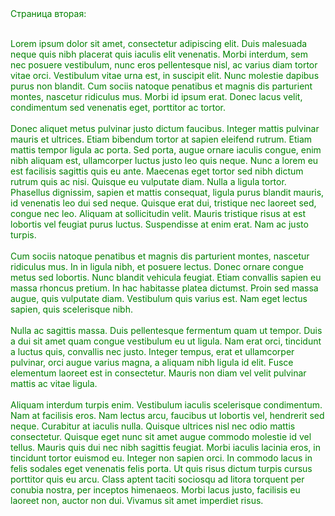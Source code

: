 <div style="color:green">
Страница вторая: <br /> <br /> 

Lorem ipsum dolor sit amet, consectetur adipiscing elit. Duis malesuada neque quis nibh placerat quis iaculis elit venenatis. Morbi interdum, sem nec posuere vestibulum, nunc eros pellentesque nisl, ac varius diam tortor vitae orci. Vestibulum vitae urna est, in suscipit elit. Nunc molestie dapibus purus non blandit. Cum sociis natoque penatibus et magnis dis parturient montes, nascetur ridiculus mus. Morbi id ipsum erat. Donec lacus velit, condimentum sed venenatis eget, porttitor ac tortor.
<br /> <br /> 
Donec aliquet metus pulvinar justo dictum faucibus. Integer mattis pulvinar mauris et ultrices. Etiam bibendum tortor at sapien eleifend rutrum. Etiam mattis tempor ligula ac porta. Sed porta, augue ornare iaculis congue, enim nibh aliquam est, ullamcorper luctus justo leo quis neque. Nunc a lorem eu est facilisis sagittis quis eu ante. Maecenas eget tortor sed nibh dictum rutrum quis ac nisi. Quisque eu vulputate diam. Nulla a ligula tortor. Phasellus dignissim, sapien et mattis consequat, ligula purus blandit mauris, id venenatis leo dui sed neque. Quisque erat dui, tristique nec laoreet sed, congue nec leo. Aliquam at sollicitudin velit. Mauris tristique risus at est lobortis vel feugiat purus luctus. Suspendisse at enim erat. Nam ac justo turpis.
<br /> <br /> 
Cum sociis natoque penatibus et magnis dis parturient montes, nascetur ridiculus mus. In in ligula nibh, et posuere lectus. Donec ornare congue metus sed lobortis. Nunc blandit vehicula feugiat. Etiam convallis sapien eu massa rhoncus pretium. In hac habitasse platea dictumst. Proin sed massa augue, quis vulputate diam. Vestibulum quis varius est. Nam eget lectus sapien, quis scelerisque nibh.
<br /> <br /> 
Nulla ac sagittis massa. Duis pellentesque fermentum quam ut tempor. Duis a dui sit amet quam congue vestibulum eu ut ligula. Nam erat orci, tincidunt a luctus quis, convallis nec justo. Integer tempus, erat et ullamcorper pulvinar, orci augue varius magna, a aliquam nibh ligula id elit. Fusce elementum laoreet est in consectetur. Mauris non diam vel velit pulvinar mattis ac vitae ligula.
<br /> <br /> 
Aliquam interdum turpis enim. Vestibulum iaculis scelerisque condimentum. Nam at facilisis eros. Nam lectus arcu, faucibus ut lobortis vel, hendrerit sed neque. Curabitur at iaculis nulla. Quisque ultrices nisl nec odio mattis consectetur. Quisque eget nunc sit amet augue commodo molestie id vel tellus. Mauris quis dui nec nibh sagittis feugiat. Morbi iaculis lacinia eros, in tincidunt tortor euismod eu. Integer non sapien orci. In commodo lacus in felis sodales eget venenatis felis porta. Ut quis risus dictum turpis cursus porttitor quis eu arcu. Class aptent taciti sociosqu ad litora torquent per conubia nostra, per inceptos himenaeos. Morbi lacus justo, facilisis eu laoreet non, auctor non dui. Vivamus sit amet imperdiet risus. 

</div>
